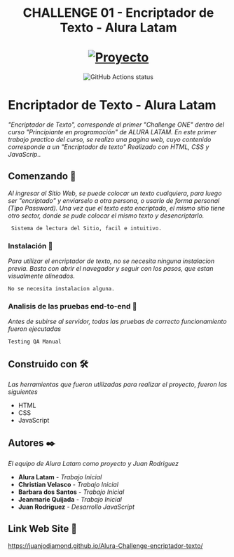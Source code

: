 <div align="center">
  <h1 align="center">
    CHALLENGE 01 - Encriptador de Texto - Alura Latam
    <br />
    <br />
    <a href="#">
      <img src="https://userimg-assets.customeriomail.com/images/client-env-113072/1705928205316_Alura%20Challenges_01HMRKX9AM9BT14FAE1STANK7Y.png" alt="Proyecto">
    </a>
  </h1>
</div>

<p align="center">
  <img src="https://github.com/facebook/docusaurus/actions/workflows/tests.yml/badge.svg" alt="GitHub Actions status"></a>  
</p>

# Encriptador de Texto - Alura Latam

_"Encriptador de Texto", corresponde al primer "Challenge ONE" dentro del curso "Principiante en programación" de ALURA LATAM. En este primer trabajo practico del curso, se realizo una pagina web, cuyo contenido corresponde a un "Encriptador de texto" Realizado con HTML, CSS y JavaScrip.._

## Comenzando 🚀

_Al ingresar al Sitio Web, se puede colocar un texto cualquiera, para luego ser "encriptado" y enviarselo a otra persona, o usarlo de forma personal (Tipo Password). Una vez que el texto esta encriptado, el mismo sitio tiene otro sector, donde se pude colocar el mismo texto y desencriptarlo._

```
 Sistema de lectura del Sitio, facil e intuitivo.
```

### Instalación 🔧

_Para utilizar el encriptador de texto, no se necesita ninguna instalacion previa. Basta con abrir el navegador y seguir con los pasos, que estan visualmente alineados._

```
No se necesita instalacion alguna.
```


### Analisis de las pruebas end-to-end 🔩

_Antes de subirse al servidor, todas las pruebas de correcto funcionamiento fueron ejecutadas_

```
Testing QA Manual
```

## Construido con 🛠️

_Las herramientas que fueron utilizadas para realizar el proyecto, fueron las siguientes_

* HTML
* CSS
* JavaScript

## Autores ✒️

_El equipo de Alura Latam como proyecto y Juan Rodriguez_

* **Alura Latam** - *Trabajo Inicial*
* **Christian Velasco** - *Trabajo Inicial*
* **Barbara dos Santos** - *Trabajo Inicial*
* **Jeanmarie Quijada** - *Trabajo Inicial*
* **Juan Rodriguez** - *Desarrollo JavaScript*

## Link Web Site 📄

https://juanjodiamond.github.io/Alura-Challenge-encriptador-texto/ 
